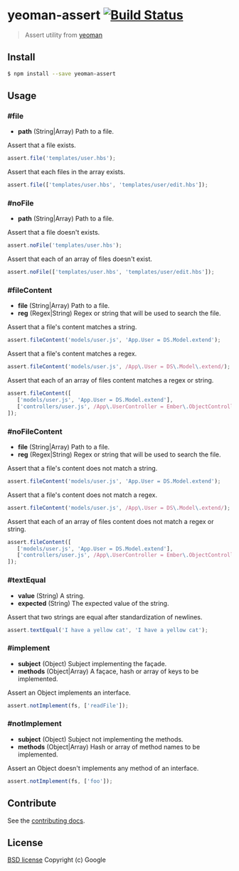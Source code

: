 # yeoman-assert [![Build Status](https://travis-ci.org/yeoman/yeoman-assert.svg?branch=master)](https://travis-ci.org/yeoman/yeoman-assert)

> Assert utility from [yeoman](http://github.com/yeoman/generator)


## Install

```sh
$ npm install --save yeoman-assert
```


## Usage


### #file

- **path** (String|Array) Path to a file.

Assert that a file exists.

```js
assert.file('templates/user.hbs');
```

Assert that each files in the array exists.

```js
assert.file(['templates/user.hbs', 'templates/user/edit.hbs']);

```


### #noFile

- **path** (String|Array) Path to a file.

Assert that a file doesn't exists.

```js
assert.noFile('templates/user.hbs');
```

Assert that each of an array of files doesn't exist.

```js
assert.noFile(['templates/user.hbs', 'templates/user/edit.hbs']);

```


### #fileContent

- **file** (String|Array) Path to a file.
- **reg** (Regex|String) Regex or string that will be used to search the file.

Assert that a file's content matches a string.

```js
assert.fileContent('models/user.js', 'App.User = DS.Model.extend');

```

Assert that a file's content matches a regex.

```js
assert.fileContent('models/user.js', /App\.User = DS\.Model\.extend/);
```

Assert that each of an array of files content matches a regex or string.

```js
assert.fileContent([
   ['models/user.js', 'App.User = DS.Model.extend'],
   ['controllers/user.js', /App\.UserController = Ember\.ObjectController\.extend/]
]);
```


### #noFileContent

- **file** (String|Array) Path to a file.
- **reg** (Regex|String) Regex or string that will be used to search the file.

Assert that a file's content does not match a string.

```js
assert.fileContent('models/user.js', 'App.User = DS.Model.extend');

```

Assert that a file's content does not match a regex.

```js
assert.fileContent('models/user.js', /App\.User = DS\.Model\.extend/);
```

Assert that each of an array of files content does not match a regex or string.

```js
assert.fileContent([
   ['models/user.js', 'App.User = DS.Model.extend'],
   ['controllers/user.js', /App\.UserController = Ember\.ObjectController\.extend/]
]);
```

### #textEqual

- **value** (String) A string.
- **expected** (String) The expected value of the string.

Assert that two strings are equal after standardization of newlines.

```js
assert.textEqual('I have a yellow cat', 'I have a yellow cat');
```


### #implement

- **subject** (Object) Subject implementing the façade.
- **methods** (Object|Array) A façace, hash or array of keys to be implemented.

Assert an Object implements an interface.

```js
assert.notImplement(fs, ['readFile']);
```


### #notImplement

- **subject** (Object) Subject not implementing the methods.
- **methods** (Object|Array) Hash or array of method names to be implemented.

Assert an Object doesn't implements any method of an interface.

```js
assert.notImplement(fs, ['foo']);
```


## Contribute

See the [contributing docs](https://github.com/yeoman/yeoman/blob/master/contributing.md).


## License

[BSD license](http://opensource.org/licenses/bsd-license.php)
Copyright (c) Google
